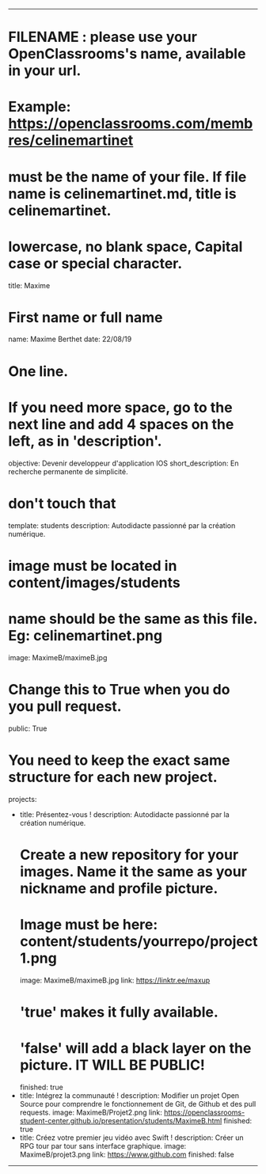 ---

# FILENAME : please use your OpenClassrooms's name, available in your url.
# Example: https://openclassrooms.com/membres/celinemartinet
# must be the name of your file. If file name is celinemartinet.md, title is celinemartinet.
# lowercase, no blank space, Capital case or special character.
title: Maxime

# First name or full name
name: Maxime Berthet
date: 22/08/19

# One line.
# If you need more space, go to the next line and add 4 spaces on the left, as in 'description'.
objective: Devenir developpeur d'application IOS
short_description: En recherche permanente de simplicité.

# don't touch that
template: students
description:
   Autodidacte passionné par la création numérique.


# image must be located in content/images/students
# name should be the same as this file. Eg: celinemartinet.png
image: MaximeB/maximeB.jpg

# Change this to True when you do you pull request.
public: True

# You need to keep the exact same structure for each new project.
projects:
  - title: Présentez-vous !
    description: Autodidacte passionné par la création numérique.
    # Create a new repository for your images. Name it the same as your nickname and profile picture.
    # Image must be here: content/students/yourrepo/project1.png
    image: MaximeB/maximeB.jpg
    link: https://linktr.ee/maxup
    # 'true' makes it fully available.
    # 'false' will add a black layer on the picture. IT WILL BE PUBLIC!
    finished: true
  - title: Intégrez la communauté !
    description: Modifier un projet Open Source pour comprendre le fonctionnement de Git, de Github et des pull requests. 
    image: MaximeB/Projet2.png
    link: https://openclassrooms-student-center.github.io/presentation/students/MaximeB.html
    finished: true
  - title: Créez votre premier jeu vidéo avec Swift !
    description: Créer un RPG tour par tour sans interface graphique.
    image: MaximeB/projet3.png
    link: https://www.github.com
    finished: false
---